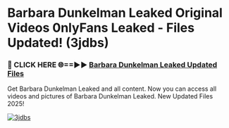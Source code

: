 # Barbara Dunkelman Leaked Original Videos 0nlyFans Leaked - Files Updated! (3jdbs)

<h3>🔴 CLICK HERE 🌐==►► <a href="https://tinyurl.com/4seja8ks" rel="nofollow">Barbara Dunkelman Leaked Updated Files</a></h3>

Get Barbara Dunkelman Leaked and all content. Now you can access all videos and pictures of Barbara Dunkelman Leaked. New Updated Files 2025!

[![3jdbs](https://i.imgur.com/EWjZXRe.gif)](https://tinyurl.com/4seja8ks)
